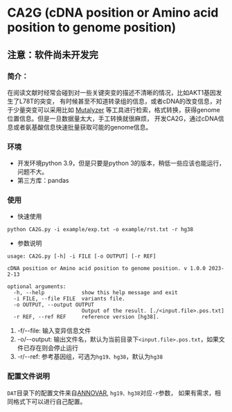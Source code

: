# CA2G (cDNA position or Amino acid position to genome position)

## 注意：软件尚未开发完

### 简介：
在阅读文献时经常会碰到对一些关键突变的描述不清晰的情况，比如AKT1基因发生了L78T的突变，
有时候甚至不知道转录组的信息，或者cDNA的改变信息，对于少量突变可以采用比如 [Mutalyzer](https://mutalyzer.nl)
等工具进行检索，格式转换，获得genome位置信息。但是一旦数据量太大，手工转换就很麻烦，
开发CA2G，通过cDNA信息或者氨基酸信息快速批量获取可能的genome信息。

### 环境
- 开发环境python 3.9，但是只要是python 3的版本，稍低一些应该也能运行，问题不大。
- 第三方库：pandas

### 使用
- 快速使用
```shell
python CA2G.py -i example/exp.txt -o example/rst.txt -r hg38
```
- 参数说明
```shell
usage: CA2G.py [-h] -i FILE [-o OUTPUT] [-r REF]

cDNA position or Amino acid position to genome position. v 1.0.0 2023-2-13

optional arguments:
  -h, --help            show this help message and exit
  -i FILE, --file FILE  variants file.
  -o OUTPUT, --output OUTPUT
                        Output of the result. [./<input.file>.pos.txt]
  -r REF, --ref REF     reference version [hg38].
```
1. -f/--file: 输入变异信息文件
2. -o/--output: 输出文件名，默认为当前目录下`<input.file>.pos.txt`，如果文件已存在则会停止运行
3. -r/--ref: 参考基因组，可选为`hg19、hg38`，默认为`hg38`

### 配置文件说明
`DAT`目录下的配置文件来自[ANNOVAR](https://annovar.openbioinformatics.org/en/latest/), `hg19、hg38`对应`-r`参数，
如果有需求，相同格式下可以进行自己配置。
